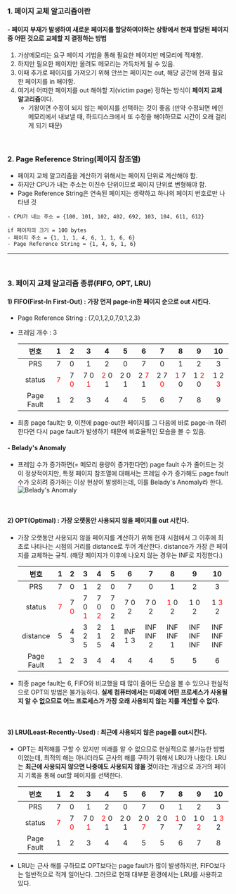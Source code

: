 ### 1. 페이지 교체 알고리즘이란
#### - 페이지 부재가 발생하여 새로운 페이지를 할당하여야하는 상황에서 현재 할당된 페이지 중 어떤 것으로 교체할 지 결정하는 방법

1. 가상메모리는 요구 페이지 기법을 통해 필요한 페이지만 메모리에 적재함.
2. 하지만 필요한 페이지만 올려도 메모리는 가득차게 될 수 있음.
3. 이때 추가로 페이지를 가져오기 위해 안쓰는 페이지는 out, 해당 공간에 현재 필요한 페이지를 in 해야함.
4. 여기서 어떠한 페이지를 out 해야할 지(victim page) 정하는 방식이 **페이지 교체 알고리즘**이다.
	- 기왕이면 수정이 되지 않는 페이지를 선택하는 것이 좋음 (만약 수정되면 메인 메모리에서 내보낼 때, 하드디스크에서 또 수정을 해야하므로 시간이 오래 걸리게 되기 때문)
    



</br>

### 2. Page Reference String(페이지 참조열)
- 페이지 교체 알고리즘을 계산하기 위해서는 페이지 단위로 계산해야 함.
- 하지만 CPU가 내는 주소는 이진수 단위이므로 페이지 단위로 변형해야 함.
- Page Reference String은 연속된 페이지는 생략하고 하나의 페이지 번호로만 나타낸 것
```
- CPU가 내는 주소 = {100, 101, 102, 402, 692, 103, 104, 611, 612}

if 페이지의 크기 = 100 bytes
- 페이지 주소 = {1, 1, 1, 4, 6, 1, 1, 6, 6}
- Page Reference String = {1, 4, 6, 1, 6}
```

---

</br>

### 3. 페이지 교체 알고리즘 종류(FIFO, OPT, LRU)
#### 1) FIFO(First-In First-Out) : 가장 먼저 page-in한 페이지 순으로 out 시킨다.
- Page Reference String : {7,0,1,2,0,7,0,1,2,3}
- 프레임 개수 : 3

  |번호|1|2|3|4|5|6|7|8|9|10|
  |:---:|:---:|:---:|:---:|:---:|:---:|:---:|:---:|:---:|:---:|:---:|
  |PRS|7|0|1|2|0|7|0|1|2|3|
  |status|<span style="color:red">7</span>|7 <span style="color:red">0</span>|7 0 <span style="color:red">1</span>|<span style="color:red">2</span> 0 1|2 0 1|2 <span style="color:red">7</span> 1|2 7 <span style="color:red">0</span>|<span style="color:red">1</span> 7 0|1 <span style="color:red">2</span> 0|1 2 <span style="color:red">3</span>
  |Page Fault|1|2|3|4|4|5|6|7|8|9|

- 최종 page fault는 9, 이전에 page-out한 페이지를 그 다음에 바로 page-in 하려한다면 다시 page fault가 발생하기 때문에 비효율적인 모습을 볼 수 있음.

#### - Belady's Anomaly
- 프레임 수가 증가하면(= 메모리 용량이 증가한다면) page fault 수가 줄어드는 것이 정상적이지만, 특정 페이지 참조열에 대해서는 프레임 수가 증가해도 page fault수가 오히려 증가하는 이상 현상이 발생하는데, 이를 Belady's Anomaly라 한다.
![Belady's Anomaly](https://velog.velcdn.com/images/hanhs4544/post/bac20870-1628-47ea-a909-a65eab9ed760/image.png)


</br>

#### 2) OPT(Optimal) : 가장 오랫동안 사용되지 않을 페이지를 out 시킨다.
- 가장 오랫동안 사용되지 않을 페이지를 계산하기 위해 현재 시점에서 그 이후에 최초로 나타나는 시점의 거리를 distance로 두어 계산한다. distance가 가장 큰 페이지를 교체하는 규칙. (해당 페이지가 이후에 나오지 않는 경우는 INF로 지정한다.)

  |번호|1|2|3|4|5|6|7|8|9|10|
  |:---:|:---:|:---:|:---:|:---:|:---:|:---:|:---:|:---:|:---:|:---:|
  |PRS|7|0|1|2|0|7|0|1|2|3|
  |status|<span style="color:red">7</span>|7 <span style="color:red">0</span>|7 0 <span style="color:red">1</span>|7 0 <span style="color:red">2</span>|7 0 2|7 0 2|7 0 2|<span style="color:red">1</span> 0 2|1 0 2|1 <span style="color:red">3</span> 2
  |distance|5|4 3|3 2 5|2 1 5|1 2 4|INF 1 3|INF INF 2|INF INF 1|INF INF INF|INF INF INF
  |Page Fault|1|2|3|4|4|4|4|5|5|6|

- 최종 page fault는 6, FIFO와 비교했을 때 많이 줄어든 모습을 볼 수 있으나 현실적으로 OPT의 방법은 불가능하다. **실제 컴퓨터에서는 미래에 어떤 프로세스가 사용될 지 알 수 없으므로 어느 프로세스가 가장 오래 사용되지 않는 지를 계산할 수 없다.**

</br>

#### 3) LRU(Least-Recently-Used) : 최근에 사용되지 않은 page를 out시킨다.
- OPT는 최적해를 구할 수 있지만 미래를 알 수 없으므로 현실적으로 불가능한 방법이었는데, 최적의 해는 아니더라도 근사의 해를 구하기 위해서 LRU가 나왔다. 
LRU는 **최근에 사용되지 않으면 나중에도 사용되지 않을 것**이라는 개념으로 과거의 페이지 기록을 통해 out할 페이지를 선택한다.

  |번호|1|2|3|4|5|6|7|8|9|10|
  |:---:|:---:|:---:|:---:|:---:|:---:|:---:|:---:|:---:|:---:|:---:|
  |PRS|7|0|1|2|0|7|0|1|2|3|
  |status|<span style="color:red">7</span>|7 <span style="color:red">0</span>|7 0 <span style="color:red">1</span>|<span style="color:red">2</span> 0 1|2 0 1|2 0 <span style="color:red">7</span>|2 0 7|<span style="color:red">1</span> 0 7|1 0 <span style="color:red">2</span>|1 <span style="color:red">3</span> 2 
  |Page Fault|1|2|3|4|4|5|5|6|7|8|

- LRU는 근사 해를 구하므로 OPT보다는 page fault가 많이 발생하지만, FIFO보다는 일반적으로 적게 일어난다. 그러므로 현재 대부분 환경에서는 LRU를 사용하고 있다.
